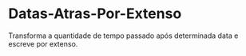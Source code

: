 # Datas-Atras-Por-Extenso
Transforma a quantidade de tempo passado após determinada data e escreve por extenso.
